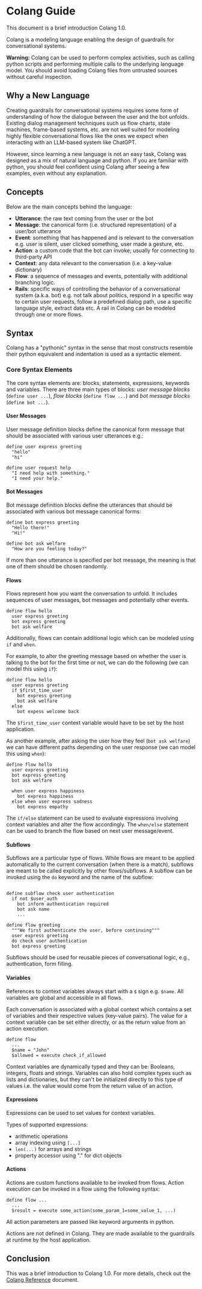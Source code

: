 # Colang Guide

This document is a brief introduction Colang 1.0.

Colang is a modeling language enabling the design of guardrails for conversational systems.

__Warning:__ Colang can be used to perform complex activities, such as calling python scripts and performing multiple calls to the underlying language model. You should avoid loading Colang files from untrusted sources without careful inspection.

## Why a New Language

Creating guardrails for conversational systems requires some form of understanding of how the dialogue between the user and the bot unfolds. Existing dialog management techniques such us flow charts, state machines, frame-based systems, etc. are not well suited for modeling highly flexible conversational flows like the ones we expect when interacting with an LLM-based system like ChatGPT.

However, since learning a new language is not an easy task, Colang was designed as a mix of natural language and python. If you are familiar with python, you should feel confident using Colang after seeing a few examples, even without any explanation.

## Concepts

Below are the main concepts behind the language:

- **Utterance**: the raw text coming from the user or the bot
- **Message**: the canonical form (i.e. structured representation) of a user/bot utterance
- **Event**: something that has happened and is relevant to the conversation e.g. user is silent, user clicked something, user made a gesture, etc.
- **Action**: a custom code that the bot can invoke; usually for connecting to third-party API
- **Context**: any data relevant to the conversation (i.e. a key-value dictionary)
- **Flow**: a sequence of messages and events, potentially with additional branching logic.
- **Rails**: specific ways of controlling the behavior of a conversational system (a.k.a. bot) e.g. not talk about politics, respond in a specific way to certain user requests, follow a predefined dialog path, use a specific language style, extract data etc. A rail in Colang can be modeled through one or more flows.

## Syntax

Colang has a "pythonic" syntax in the sense that most constructs resemble their python equivalent and indentation is used as a syntactic element.

### Core Syntax Elements

The core syntax elements are: blocks, statements, expressions, keywords and variables. There are three main types of blocks: *user message blocks* (`define user ...`), *flow blocks* (`define flow ...`) and *bot message blocks* (`define bot ...`).

#### User Messages

User message definition blocks define the canonical form message that should be associated with various user utterances e.g.:

```colang
define user express greeting
  "hello"
  "hi"

define user request help
  "I need help with something."
  "I need your help."
```

#### Bot Messages

Bot message definition blocks define the utterances that should be associated with various bot message canonical forms:

```colang
define bot express greeting
  "Hello there!"
  "Hi!"

define bot ask welfare
  "How are you feeling today?"
```

If more than one utterance is specified per bot message, the meaning is that one of them should be chosen randomly.

#### Flows

Flows represent how you want the conversation to unfold. It includes sequences of user messages, bot messages and potentially other events.

```colang
define flow hello
  user express greeting
  bot express greeting
  bot ask welfare
```

Additionally, flows can contain additional logic which can be modeled using `if` and `when`.

For example, to alter the greeting message based on whether the user is talking to the bot for the first time or not, we can do the following (we can model this using `if`):

```colang
define flow hello
  user express greeting
  if $first_time_user
    bot express greeting
    bot ask welfare
  else
    bot expess welcome back
```

The `$first_time_user` context variable would have to be set by the host application.

As another example, after asking the user how they feel (`bot ask welfare`) we can have different paths depending on the user response (we can model this using `when`):

```colang
define flow hello
  user express greeting
  bot express greeting
  bot ask welfare

  when user express happiness
    bot express happiness
  else when user express sadness
    bot express empathy
```

The `if/else` statement can be used to evaluate expressions involving context variables and alter the flow accordingly. The `when/else` statement can be used to branch the flow based on next user message/event.

#### Subflows

Subflows are a particular type of flows. While flows are meant to be applied automatically to the current conversation (when there is a match), subflows are meant to be called explicitly by other flows/subflows. A subflow can be invoked using the `do` keyword and the name of the subflow:

```colang

define subflow check user authentication
  if not $user_auth
    bot inform authentication required
    bot ask name
    ...

define flow greeting
  """We first authenticate the user, before continuing"""
  user express greeting
  do check user authentication
  bot express greeting
```

Subflows should be used for reusable pieces of conversational logic, e.g., authentication, form filling.

#### Variables

References to context variables always start with a `$` sign e.g. `$name`. All variables are global and accessible in all flows.

Each conversation is associated with a global context which contains a set of variables and their respective values (key-value pairs). The value for a context variable can be set either directly, or as the return value from an action execution.

```colang
define flow
  ...
  $name = "John"
  $allowed = execute check_if_allowed
```

Context variables are dynamically typed and they can be: Booleans, integers, floats and strings. Variables can also hold complex types such as lists and dictionaries, but they can't be initialized directly to this type of values i.e. the value would come from the return value of an action.

#### Expressions

Expressions can be used to set values for context variables.

Types of supported expressions:

- arithmetic operations
- array indexing using `[...]`
- `len(...)` for arrays and strings
- property accessor using "." for dict objects

#### Actions

Actions are custom functions available to be invoked from flows. Action execution can be invoked in a flow using the following syntax:

```colang
define flow ...
  ...
  $result = execute some_action(some_param_1=some_value_1, ...)
```

All action parameters are passed like keyword arguments in python.

Actions are not defined in Colang. They are made available to the guardrails at runtime by the host application.

## Conclusion

This was a brief introduction to Colang 1.0. For more details, check out the [Colang Reference](./colang-syntax-reference.md) document.
